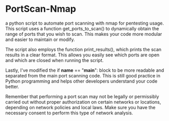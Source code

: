 # PortScan-Nmap
a python script to automate port scanning with nmap for pentesting usage.
This script uses a function get_ports_to_scan() to dynamically obtain the range of ports that you wish to scan. This makes your code more modular and easier to maintain or modify.

The script also employs the function print_results(), which prints the scan results in a clear format. This allows you easily see which ports are open and which are closed when running the script.

Lastly, I've modified the if __name__ == "__main__": block to be more readable and separated from the main port scanning code. 
This is still good practice in Python programming and helps other developers understand your code better.

Remember that performing a port scan may not be legally or permissibly carried out without proper authorization on certain networks or locations,
depending on network policies and local laws. Make sure you have the necessary consent to perform this type of network analysis.
